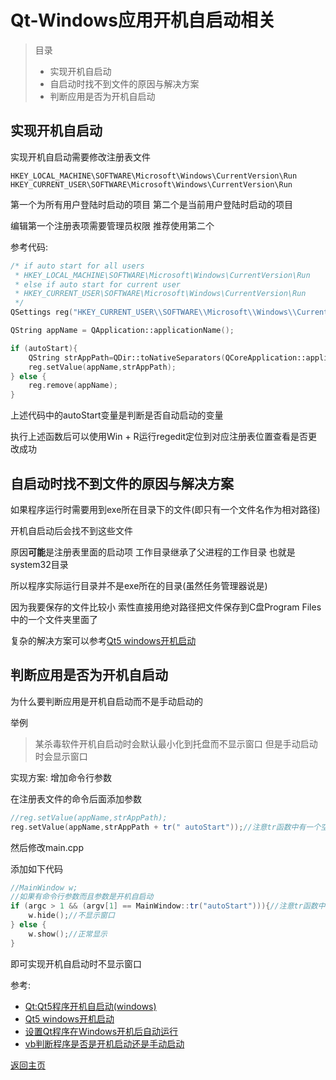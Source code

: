 # Qt-Windows应用开机自启动相关

> 目录
> - 实现开机自启动
> - 自启动时找不到文件的原因与解决方案
> - 判断应用是否为开机自启动

## 实现开机自启动

实现开机自启动需要修改注册表文件

	HKEY_LOCAL_MACHINE\SOFTWARE\Microsoft\Windows\CurrentVersion\Run
	HKEY_CURRENT_USER\SOFTWARE\Microsoft\Windows\CurrentVersion\Run

第一个为所有用户登陆时启动的项目 第二个是当前用户登陆时启动的项目

编辑第一个注册表项需要管理员权限 推荐使用第二个

参考代码:

```c++
/* if auto start for all users
 * HKEY_LOCAL_MACHINE\SOFTWARE\Microsoft\Windows\CurrentVersion\Run
 * else if auto start for current user
 * HKEY_CURRENT_USER\SOFTWARE\Microsoft\Windows\CurrentVersion\Run
 */
QSettings reg("HKEY_CURRENT_USER\\SOFTWARE\\Microsoft\\Windows\\CurrentVersion\\Run", QSettings::NativeFormat);

QString appName = QApplication::applicationName();

if (autoStart){
	QString strAppPath=QDir::toNativeSeparators(QCoreApplication::applicationFilePath());
	reg.setValue(appName,strAppPath);
} else {
	reg.remove(appName);
}
```

上述代码中的autoStart变量是判断是否自动启动的变量

执行上述函数后可以使用Win + R运行regedit定位到对应注册表位置查看是否更改成功

## 自启动时找不到文件的原因与解决方案

如果程序运行时需要用到exe所在目录下的文件(即只有一个文件名作为相对路径)

开机自启动后会找不到这些文件

原因**可能**是注册表里面的启动项 工作目录继承了父进程的工作目录 也就是system32目录

所以程序实际运行目录并不是exe所在的目录(虽然任务管理器说是)

因为我要保存的文件比较小 索性直接用绝对路径把文件保存到C盘Program Files中的一个文件夹里面了

复杂的解决方案可以参考[Qt5 windows开机启动](http://blog.51cto.com/2161404/1825573)

## 判断应用是否为开机自启动

为什么要判断应用是开机自启动而不是手动启动的

举例

> 某杀毒软件开机自启动时会默认最小化到托盘而不显示窗口 但是手动启动时会显示窗口

实现方案: 增加命令行参数

在注册表文件的命令后面添加参数

```c++
//reg.setValue(appName,strAppPath);
reg.setValue(appName,strAppPath + tr(" autoStart"));//注意tr函数中有一个空格
```

然后修改main.cpp

添加如下代码

```c++
//MainWindow w;
//如果有命令行参数而且参数是开机自启动
if (argc > 1 && (argv[1] == MainWindow::tr("autoStart"))){//注意tr函数中没有空格
	w.hide();//不显示窗口
} else {
	w.show();//正常显示
}
```

即可实现开机自启动时不显示窗口

参考:

- [Qt:Qt5程序开机自启动(windows)](https://blog.csdn.net/x356982611/article/details/53183144)
- [Qt5 windows开机启动](http://blog.51cto.com/2161404/1825573)
- [设置Qt程序在Windows开机后自动运行](https://www.cnblogs.com/FindSelf/p/3716741.html)
- [vb判断程序是否是开机启动还是手动启动](https://zhidao.baidu.com/question/520965055.html)

[返回主页](index.md)
